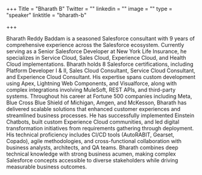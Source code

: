 +++
Title = "Bharath B"
Twitter = ""
linkedin = ""
image = ""
type = "speaker"
linktitle = "bharath-b"

+++

Bharath Reddy Baddam is a seasoned Salesforce consultant with 9 years of comprehensive experience across the Salesforce ecosystem. Currently serving as a Senior Salesforce Developer at New York Life Insurance, he specializes in Service Cloud, Sales Cloud, Experience Cloud, and Health Cloud implementations. Bharath holds 8 Salesforce certifications, including Platform Developer I & II, Sales Cloud Consultant, Service Cloud Consultant, and Experience Cloud Consultant. His expertise spans custom development using Apex, Lightning Web Components, and Visualforce, along with complex integrations involving MuleSoft, REST APIs, and third-party systems. Throughout his career at Fortune 500 companies including Meta, Blue Cross Blue Shield of Michigan, Amgen, and McKesson, Bharath has delivered scalable solutions that enhanced customer experiences and streamlined business processes. He has successfully implemented Einstein Chatbots, built custom Experience Cloud communities, and led digital transformation initiatives from requirements gathering through deployment. His technical proficiency includes CI/CD tools (AutoRABIT, Gearset, Copado), agile methodologies, and cross-functional collaboration with business analysts, architects, and QA teams. Bharath combines deep technical knowledge with strong business acumen, making complex Salesforce concepts accessible to diverse stakeholders while driving measurable business outcomes.